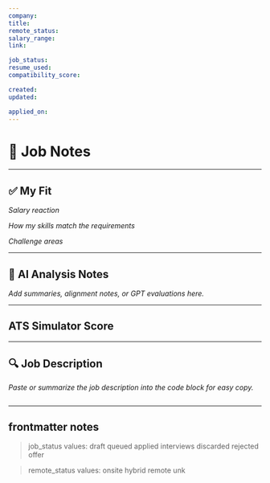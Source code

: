 ```yaml
---
company: 
title: 
remote_status: 
salary_range:  
link: 

job_status:
resume_used: 
compatibility_score: 

created: 
updated: 

applied_on: 
---
```

# 📓 Job Notes


---

## ✅ My Fit

*Salary reaction*


*How my skills match the requirements*


*Challenge areas* 

---

## 🧠 AI Analysis Notes
_Add summaries, alignment notes, or GPT evaluations here._


---

## ATS Simulator Score


---

## 🔍 Job Description
_Paste or summarize the job description into the code block for easy copy._
```markdown

```


---

## frontmatter notes

> job_status values: 
>   draft
>   queued
>   applied
>   interviews
>   discarded
>   rejected
>   offer

> remote_status values:
>   onsite
>   hybrid
>   remote
>   unk